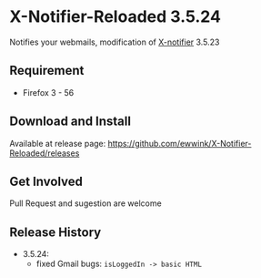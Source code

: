 # X-Notifier-Reloaded 3.5.24
Notifies your webmails, modification of [X-notifier](http://xnotifier.tobwithu.com) 3.5.23

## Requirement
- Firefox 3 - 56

## Download and Install
Available at release page: https://github.com/ewwink/X-Notifier-Reloaded/releases

## Get Involved
Pull Request and sugestion are welcome

## Release History
- 3.5.24: 
  - fixed Gmail bugs: `isLoggedIn -> basic HTML`
